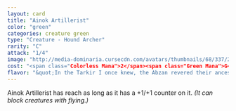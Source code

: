 ```yaml
---
layout: card
title: "Ainok Artillerist"
color: "green"
categories: creature green
type: "Creature - Hound Archer"
rarity: "C"
attack: "1/4"
image: "http://media-dominaria.cursecdn.com/avatars/thumbnails/68/337/200/283/635618424974815743.png"
cost: "<span class="Colorless Mana">2</span><span class="Green Mana">G</span>"
flavor: "&quot;In the Tarkir I once knew, the Abzan revered their ancestor trees. Now, as Dromoka, they cut their finest groves to make weapons.&quot;- Sarkhan Vol"
---
```


Ainok Artillerist has reach as long as it has a +1/+1 counter on it. <em>(It can block creatures with flying.)</em>
